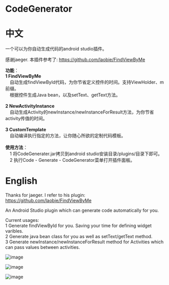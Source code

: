 # CodeGenerator
# 中文
一个可以为你自动生成代码的android studio插件。

感谢jaeger. 本插件参考了: https://github.com/laobie/FindViewByMe <br>

**功能**：<br>
**1 FindViewByMe** <br>
　自动生成findViewById代码，为你节省定义控件的时间。支持ViewHolder、m前缀。<br>
　根据控件生成Java bean，以及setText、getText方法。<br><br>
**2 NewActivityInstance** <br>
　自动生成Activity的newInstance/newInstanceForResult方法，为你节省activity传值的时间。<br><br>
**3 CustomTemplate** <br>
　自动编译执行指定的方法，让你随心所欲的定制代码模板。<br><br>
**使用方法**：<br>
　1 将CodeGenerater.jar拷贝到android studio安装目录/plugins/目录下即可。<br>
　2 执行Code - Generate - CodeGenerator菜单打开插件面板。<br>

# English
Thanks for jaeger. I refer to his plugin: https://github.com/laobie/FindViewByMe 

An Android Studio plugin which can generate code automatically for you.

Current usages:<br>
1 Generate findViewById for you. Saving your time for defining widget varibles.<br>
2 Generate java bean class for you as well as setText/getText method.<br>
3 Generate newInstance/newInstanceForResult method for Activities which can pass values between activities.<br>

![image](https://github.com/cumtping/CodeGenerator/blob/master/screen_shots/find_view_by_me.png)

![image](https://github.com/cumtping/CodeGenerator/blob/master/screen_shots/new_activity_instance.png)

![image](https://github.com/cumtping/CodeGenerator/blob/master/screen_shots/custom_template.png)
